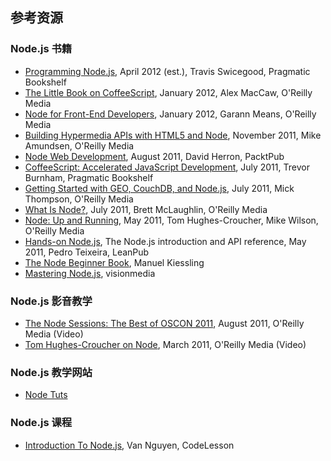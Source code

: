 ## 参考资源

### Node.js 书籍

-   [Programming
    Node.js](http://shop.oreilly.com/product/9781934356890.do), April
    2012 (est.), Travis Swicegood, Pragmatic Bookshelf
-   [The Little Book on
    CoffeeScript](http://shop.oreilly.com/product/0636920024309.do),
    January 2012, Alex MacCaw, O'Reilly Media
-   [Node for Front-End
    Developers](http://shop.oreilly.com/product/0636920023258.do),
    January 2012, Garann Means, O'Reilly Media
-   [Building Hypermedia APIs with HTML5 and
    Node](http://shop.oreilly.com/product/0636920020530.do), November
    2011, Mike Amundsen, O'Reilly Media
-   [Node Web
    Development](http://www.packtpub.com/node-javascript-web-development/book),
    August 2011, David Herron, PacktPub
-   [CoffeeScript: Accelerated JavaScript
    Development](http://pragprog.com/book/tbcoffee/coffeescript), July
    2011, Trevor Burnham, Pragmatic Bookshelf
-   [Getting Started with GEO, CouchDB, and
    Node.js](http://shop.oreilly.com/product/0636920020806.do), July
    2011, Mick Thompson, O'Reilly Media
-   [What Is Node?](http://shop.oreilly.com/product/0636920021506.do),
    July 2011, Brett McLaughlin, O'Reilly Media
-   [Node: Up and
    Running](http://shop.oreilly.com/product/0636920015956.do), May
    2011, Tom Hughes-Croucher, Mike Wilson, O'Reilly Media
-   [Hands-on Node.js](http://nodetuts.com/handson-nodejs-book.html),
    The Node.js introduction and API reference, May 2011, Pedro
    Teixeira, LeanPub
-   [The Node Beginner Book](http://www.nodebeginner.org/), Manuel
    Kiessling
-   [Mastering Node.js](http://visionmedia.github.com/masteringnode/),
    visionmedia

### Node.js 影音教学

-   [The Node Sessions: The Best of OSCON
    2011](http://shop.oreilly.com/product/0636920022183.do), August
    2011, O'Reilly Media (Video)
-   [Tom Hughes-Croucher on
    Node](http://shop.oreilly.com/product/0636920017080.do), March 2011,
    O'Reilly Media (Video)

### Node.js 教学网站

-   [Node Tuts](http://nodetuts.com/)

### Node.js 课程

-   [Introduction To
    Node.js](http://codelesson.com/courses/view/introduction-to-node-js),
    Van Nguyen, CodeLesson
